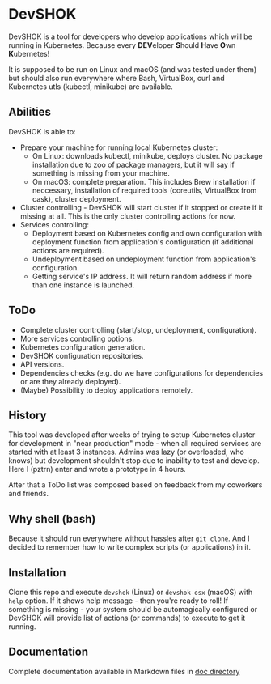 # DevSHOK

DevSHOK is a tool for developers who develop applications which will be running in Kubernetes. Because every **DEV**eloper **S**hould **H**ave **O**wn **K**ubernetes!

It is supposed to be run on Linux and macOS (and was tested under them) but should also run everywhere where Bash, VirtualBox, curl and Kubernetes utls (kubectl, minikube) are available.

## Abilities

DevSHOK is able to:

* Prepare your machine for running local Kubernetes cluster:
  * On Linux: downloads kubectl, minikube, deploys cluster. No package installation due to zoo of package managers, but it will say if something is missing from your machine.
  * On macOS: complete preparation. This includes Brew installation if neccessary, installation of required tools (coreutils, VirtualBox from cask), cluster deployment.
* Cluster controlling - DevSHOK will start cluster if it stopped or create if it missing at all. This is the only cluster controlling actions for now.
* Services controlling:
  * Deployment based on Kubernetes config and own configuration with deployment function from application's configuration (if additional actions are required).
  * Undeployment based on undeployment function from application's configuration.
  * Getting service's IP address. It will return random address if more than one instance is launched.

## ToDo

* Complete cluster controlling (start/stop, undeployment, configuration).
* More services controlling options.
* Kubernetes configuration generation.
* DevSHOK configuration repositories.
* API versions.
* Dependencies checks (e.g. do we have configurations for dependencies or are they already deployed).
* (Maybe) Possibility to deploy applications remotely.

## History

This tool was developed after weeks of trying to setup Kubernetes cluster for development in "near production" mode - when all required services are started with at least 3 instances. Admins was lazy (or overloaded, who knows) but development shouldn't stop due to inability to test and develop. Here I (pztrn) enter and wrote a prototype in 4 hours.

After that a ToDo list was composed based on feedback from my coworkers and friends.

## Why shell (bash)

Because it should run everywhere without hassles after ``git clone``. And I decided to remember how to write complex scripts (or applications) in it.

## Installation

Clone this repo and execute ``devshok`` (Linux) or ``devshok-osx`` (macOS) with ``help`` option. If it shows help message - then you're ready to roll! If something is missing - your system should be automagically configured or DevSHOK will provide list of actions (or commands) to execute to get it running.

## Documentation

Complete documentation available in Markdown files in [doc directory](doc/index.md)